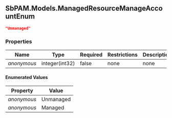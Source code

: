 
<h2 id="tocS_SbPAM.Models.ManagedResourceManageAccountEnum">SbPAM.Models.ManagedResourceManageAccountEnum</h2>

<a id="schemasbpam.models.managedresourcemanageaccountenum"></a>
<a id="schema_SbPAM.Models.ManagedResourceManageAccountEnum"></a>
<a id="tocSsbpam.models.managedresourcemanageaccountenum"></a>
<a id="tocssbpam.models.managedresourcemanageaccountenum"></a>

```json
"Unmanaged"

```

### Properties

|Name|Type|Required|Restrictions|Description|
|---|---|---|---|---|
|*anonymous*|integer(int32)|false|none|none|

#### Enumerated Values

|Property|Value|
|---|---|
|*anonymous*|Unmanaged|
|*anonymous*|Managed|


